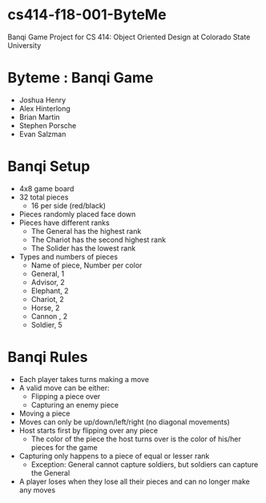 # cs414-f18-001-ByteMe
 Banqi Game Project for CS 414: Object Oriented Design at Colorado State University
 
# Byteme : Banqi Game
* Joshua Henry
* Alex Hinterlong
* Brian Martin
* Stephen Porsche
* Evan Salzman

# Banqi Setup
* 4x8 game board
* 32 total pieces
    * 16 per side (red/black)
* Pieces randomly placed face down
* Pieces have different ranks
   * The General has the highest rank
   * The Chariot has the second highest rank
   * The Solider has the lowest rank
* Types and numbers of pieces
    * Name of piece, Number per color
    * General, 1
    * Advisor, 2
    * Elephant, 2
    * Chariot, 2
    * Horse, 2
    * Cannon , 2
    * Soldier, 5

# Banqi Rules
* Each player takes turns making a move
* A valid move can be either:
    * Flipping a piece over
    * Capturing an enemy piece
* Moving a piece
* Moves can only be up/down/left/right (no diagonal movements)
* Host starts first by flipping over any piece
    * The color of the piece the host turns over is the color of his/her pieces for the game
* Capturing only happens to a piece of equal or lesser rank
    * Exception: General cannot capture soldiers, but soldiers can capture the General
* A player loses when they lose all their pieces and can no longer make any moves

